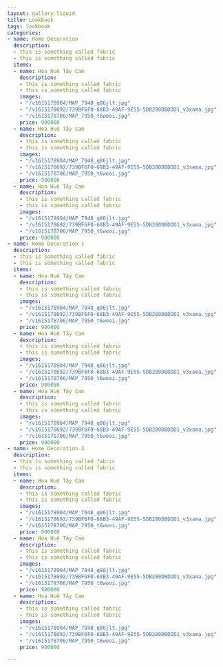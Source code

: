 ```yaml
---
layout: gallery.liquid
title: Lookbook
tags: lookbook
categories:
- name: Home Decoration
  description:
  - this is something called fabric
  - this is something called fabric
  items:
  - name: Hoa Huệ Tây Cam
    description:
    - this is something called fabric
    - this is something called fabric
    images:
    - "/v1615178904/MAP_7948_q86jlt.jpg"
    - "/v1615178692/739BF6F0-68B3-49AF-9E55-5DB280DBDDD1_v3xama.jpg"
    - "/v1615178706/MAP_7950_t6wooi.jpg"
    price: 900000
  - name: Hoa Huệ Tây Cam
    description:
    - this is something called fabric
    - this is something called fabric
    images:
    - "/v1615178904/MAP_7948_q86jlt.jpg"
    - "/v1615178692/739BF6F0-68B3-49AF-9E55-5DB280DBDDD1_v3xama.jpg"
    - "/v1615178706/MAP_7950_t6wooi.jpg"
    price: 900000
  - name: Hoa Huệ Tây Cam
    description:
    - this is something called fabric
    - this is something called fabric
    images:
    - "/v1615178904/MAP_7948_q86jlt.jpg"
    - "/v1615178692/739BF6F0-68B3-49AF-9E55-5DB280DBDDD1_v3xama.jpg"
    - "/v1615178706/MAP_7950_t6wooi.jpg"
    price: 900000
- name: Home Decoration 1
  description:
  - this is something called fabric
  - this is something called fabric
  items:
  - name: Hoa Huệ Tây Cam
    description:
    - this is something called fabric
    - this is something called fabric
    images:
    - "/v1615178904/MAP_7948_q86jlt.jpg"
    - "/v1615178692/739BF6F0-68B3-49AF-9E55-5DB280DBDDD1_v3xama.jpg"
    - "/v1615178706/MAP_7950_t6wooi.jpg"
    price: 900000
  - name: Hoa Huệ Tây Cam
    description:
    - this is something called fabric
    - this is something called fabric
    images:
    - "/v1615178904/MAP_7948_q86jlt.jpg"
    - "/v1615178692/739BF6F0-68B3-49AF-9E55-5DB280DBDDD1_v3xama.jpg"
    - "/v1615178706/MAP_7950_t6wooi.jpg"
    price: 900000
  - name: Hoa Huệ Tây Cam
    description:
    - this is something called fabric
    - this is something called fabric
    images:
    - "/v1615178904/MAP_7948_q86jlt.jpg"
    - "/v1615178692/739BF6F0-68B3-49AF-9E55-5DB280DBDDD1_v3xama.jpg"
    - "/v1615178706/MAP_7950_t6wooi.jpg"
    price: 900000
- name: Home Decoration 2
  description:
  - this is something called fabric
  - this is something called fabric
  items:
  - name: Hoa Huệ Tây Cam
    description:
    - this is something called fabric
    - this is something called fabric
    images:
    - "/v1615178904/MAP_7948_q86jlt.jpg"
    - "/v1615178692/739BF6F0-68B3-49AF-9E55-5DB280DBDDD1_v3xama.jpg"
    - "/v1615178706/MAP_7950_t6wooi.jpg"
    price: 900000
  - name: Hoa Huệ Tây Cam
    description:
    - this is something called fabric
    - this is something called fabric
    images:
    - "/v1615178904/MAP_7948_q86jlt.jpg"
    - "/v1615178692/739BF6F0-68B3-49AF-9E55-5DB280DBDDD1_v3xama.jpg"
    - "/v1615178706/MAP_7950_t6wooi.jpg"
    price: 900000
  - name: Hoa Huệ Tây Cam
    description:
    - this is something called fabric
    - this is something called fabric
    images:
    - "/v1615178904/MAP_7948_q86jlt.jpg"
    - "/v1615178692/739BF6F0-68B3-49AF-9E55-5DB280DBDDD1_v3xama.jpg"
    - "/v1615178706/MAP_7950_t6wooi.jpg"
    price: 900000

---
```

